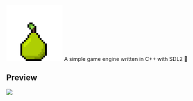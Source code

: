 <img src="assets/pear.png" width=150>
A simple game engine written in C++ with SDL2 🍐

## Preview
<img src="https://media.discordapp.net/attachments/787288446947164193/787701878435217408/simplescreenrecorder-2020-12-13.gif?width=1207&height=679">
